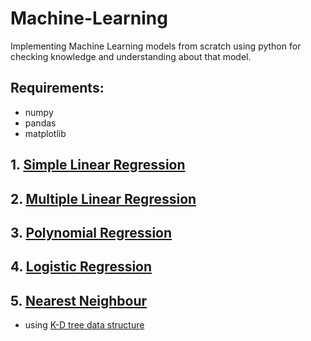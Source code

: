 # Machine-Learning
Implementing Machine Learning models from scratch using python for checking knowledge and understanding about that model.

## Requirements:
* numpy
* pandas
* matplotlib

## 1. [Simple Linear Regression](https://github.com/tarun-bisht/machine-learning/tree/master/Simple%20Linear%20Regression)
## 2. [Multiple Linear Regression](https://github.com/tarun-bisht/machine-learning/tree/master/Multiple%20Linear%20Regression)
## 3. [Polynomial Regression](https://github.com/tarun-bisht/machine-learning/tree/master/Polynomial%20Regression)
## 4. [Logistic Regression](https://github.com/tarun-bisht/machine-learning/tree/master/Logistic%20Regression)
## 5. [Nearest Neighbour](https://github.com/tarun-bisht/machine-learning/tree/master/Nearest%20Neighbour)
* using [K-D tree data structure](https://github.com/tarun-bisht/Data-Structures/tree/master/K-d%20Tree)
